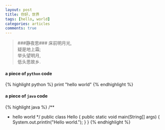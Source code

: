 ```yaml
---
layout: post 
title: 你好，世界
tags: [hello, world]
categories: articles
comments: true
---
```


>###静夜思###
>床前明月光,  
>疑是地上霜;  
>举头望明月,  
>低头思故乡.

#### a piece of `python` code  
{% highlight python %}
print "hello world"
{% endhighlight %}

#### a piece of `java` code
{% highlight java %}
/**
 * hello world 
 */
public class Hello {
	public static void main(String[] args) {
		System.out.println("Hello world.");
	}
}
{% endhighlight %}

